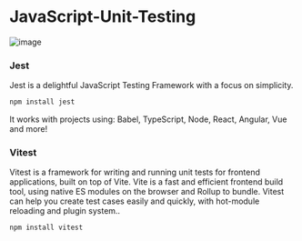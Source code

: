 # JavaScript-Unit-Testing

![image](https://th.bing.com/th/id/OIP.kNstQwS9gD5khHugiQC85wHaEK?w=311&h=180&c=7&r=0&o=5&dpr=1.3&pid=1.7)

### Jest

Jest is a delightful JavaScript Testing Framework with a focus on simplicity.

```python
npm install jest
```

It works with projects using: Babel, TypeScript, Node, React, Angular, Vue and more!

### Vitest

Vitest is a framework for writing and running unit tests for frontend applications, built on top of Vite. Vite is a fast and efficient frontend build tool, using native ES modules on the browser and Rollup to bundle. Vitest can help you create test cases easily and quickly, with hot-module reloading and plugin system..

```python
npm install vitest
```

